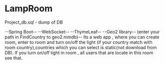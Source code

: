 # LampRoom
Project_db.sql - dump of DB


--Spring Boot--
--WebSocket--
--ThymeLeaf--
--Geo2 library-- (enter your path in FindCountry to geo2.mmdb)--
Its a web app , where you can create room, enter to room and turn on/off the light (if your country match with room country),countries which you can select is static(not download from DB). If you turn on/off light in room , all users that are locate  in this room see that.
